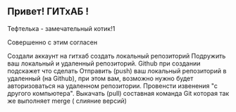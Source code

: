 ## Привет! ГИТхАБ !

Тефтелька - замечательный котик!1

Совершенно с этим согласен

Создали аккаунт на гитхаб
создать локальный репозиторий 
Подружить ваш локальный и удаленный репозиторий. Github при создании подскажет что сделать 
Отправить (push) ваш локальный репозиторий в удаленный (на Github), при этом вам, возможно нужно будет авторизоваться на удаленном репозитории.
Провенсти извенения "с другого компьютера".
Выкачать (pull) составная команда Git которая так же выполняет merge ( слияние версий) 
